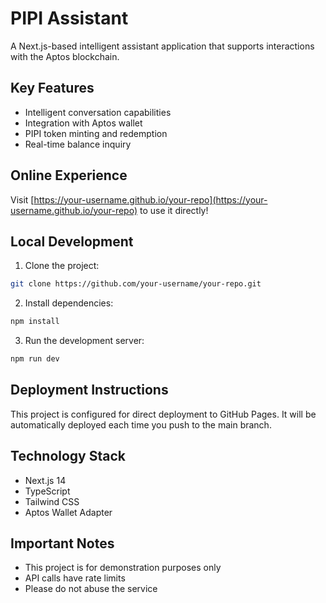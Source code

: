 # PIPI Assistant

A Next.js-based intelligent assistant application that supports interactions with the Aptos blockchain.

## Key Features

- Intelligent conversation capabilities
- Integration with Aptos wallet
- PIPI token minting and redemption
- Real-time balance inquiry

## Online Experience

Visit [https://your-username.github.io/your-repo](https://your-username.github.io/your-repo) to use it directly!

## Local Development

1. Clone the project:
```bash
git clone https://github.com/your-username/your-repo.git
```

2. Install dependencies:
```bash
npm install
```

3. Run the development server:
```bash
npm run dev
```

## Deployment Instructions

This project is configured for direct deployment to GitHub Pages. It will be automatically deployed each time you push to the main branch.

## Technology Stack

- Next.js 14
- TypeScript
- Tailwind CSS
- Aptos Wallet Adapter

## Important Notes

- This project is for demonstration purposes only
- API calls have rate limits
- Please do not abuse the service
